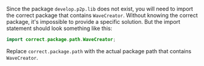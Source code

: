 Since the package `develop.p2p.lib` does not exist, you will need to import the correct package that contains `WaveCreator`. Without knowing the correct package, it's impossible to provide a specific solution. But the import statement should look something like this:

```java
import correct.package.path.WaveCreator;
```
Replace `correct.package.path` with the actual package path that contains `WaveCreator`.